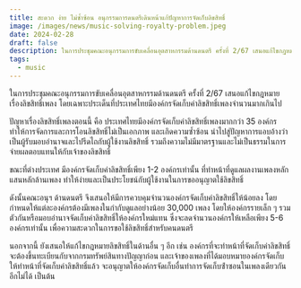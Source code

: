 ```yaml
---
title: สะดวก ง่าย ไม่ซ้ำซ้อน อนุกรรมการดนตรีเดินหน้าแก้ปัญหาการจัดเก็บลิขสิทธิ์
image: /images/news/music-solving-royalty-problem.jpeg
date: 2024-02-28
draft: false
description: ในการประชุมคณะอนุกรรมการขับเคลื่อนอุตสาหกรรมด้านดนตรี ครั้งที่ 2/67 เสนอแก้ไขกฎหมายเรื่องลิขสิทธิ์เพลง โดยเฉพาะประเด็นที่ประเทศไทยมีองค์กรจัดเก็บค่าลิขสิทธิ์เพลงจำนวนมากเกินไป
tags:
  - music
---
```


ในการประชุมคณะอนุกรรมการขับเคลื่อนอุตสาหกรรมด้านดนตรี ครั้งที่ 2/67 เสนอแก้ไขกฎหมายเรื่องลิขสิทธิ์เพลง โดยเฉพาะประเด็นที่ประเทศไทยมีองค์กรจัดเก็บค่าลิขสิทธิ์เพลงจำนวนมากเกินไป

ปัญหาเรื่องลิขสิทธิ์เพลงตอนนี้ คือ ประเทศไทยมีองค์กรจัดเก็บค่าลิขสิทธิ์เพลงมากกว่า 35 องค์กร ทำให้การจัดการและการโอนลิขสิทธิ์ไม่เป็นเอกภาพ และเกิดความซ้ำซ้อน นำไปสู่ปัญหาการแอบอ้างว่าเป็นผู้รับมอบอำนาจและไปรีดไถกับผู้ใช้งานลิขสิทธิ์ รวมถึงความไม่มีมาตรฐานและไม่เป็นธรรมในการจ่ายผลตอบแทนให้กับเจ้าของลิขสิทธิ์

ขณะที่ต่างประเทศ มีองค์กรจัดเก็บค่าลิขสิทธิ์เพียง 1-2 องค์กรเท่านั้น ที่ทำหน้าที่ดูแลผลงานเพลงหลักแสนหลักล้านเพลง ทำให้ง่ายและเป็นประโยชน์กับผู้ใช้งานในการขออนุญาตใช้ลิขสิทธิ์

ดังนั้นคณะอนุฯ ด้านดนตรี จึงเสนอให้มีการควบคุมจำนวนองค์กรจัดเก็บค่าลิขสิทธิ์ให้น้อยลง โดยกำหนดให้แต่ละองค์กรต้องมีเพลงในกำกับดูแลอย่างน้อย 30,000 เพลง โดยให้องค์กรรายเล็ก ๆ รวมตัวกันหรือมอบอำนาจจัดเก็บค่าลิขสิทธิ์ให้องค์กรใหม่แทน ซึ่งจะลดจำนวนองค์กรให้เหลือเพียง 5-6 องค์กรเท่านั้น เพื่อความสะดวกในการขอใช้ลิขสิทธิ์สำหรับคนดนตรี

นอกจากนี้ ยังเสนอให้แก้ไขกฎหมายลิขสิทธิ์ในด้านอื่น ๆ อีก เช่น องค์กรที่จะทำหน้าที่จัดเก็บค่าลิขสิทธิ์จะต้องขึ้นทะเบียนกับจากกรมทรัพย์สินทางปัญญาก่อน และเจ้าของเพลงที่ได้มอบหมายองค์กรจัดเก็บให้ทําหน้าที่จัดเก็บค่าลิขสิทธิ์แล้ว จะอนุญาตให้องค์กรจัดเก็บอื่นทําการจัดเก็บซ้ําซอนในเพลงเดียวกันอีกไม่ได้ เป็นต้น
